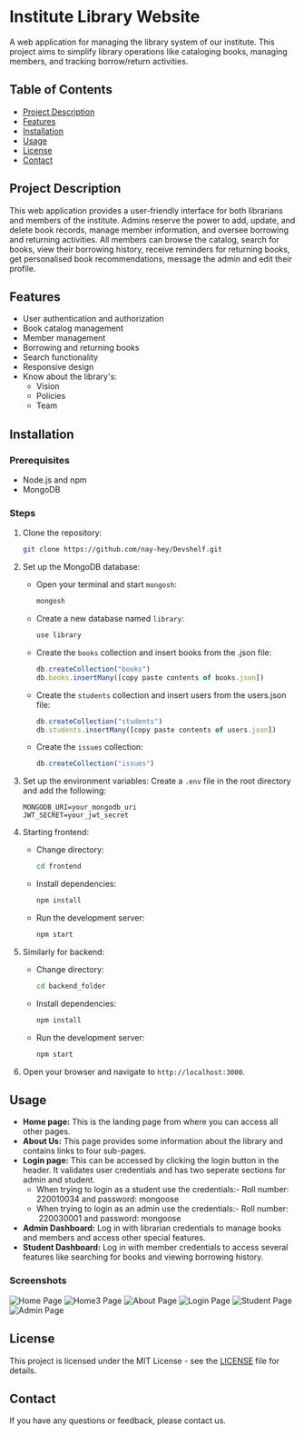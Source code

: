 # Institute Library Website

A web application for managing the library system of our institute. This project aims to simplify library operations like cataloging books, managing members, and tracking borrow/return activities.

## Table of Contents
- [Project Description](#project-description)
- [Features](#features)
- [Installation](#installation)
- [Usage](#usage)
- [License](#license)
- [Contact](#contact)

## Project Description
This web application provides a user-friendly interface for both librarians and members of the institute. Admins reserve the power to add, update, and delete book records, manage member information, and oversee borrowing and returning activities. All members can browse the catalog, search for books, view their borrowing history, receive reminders for returning books, get personalised book recommendations, message the admin and edit their profile. 

## Features
- User authentication and authorization
- Book catalog management 
- Member management 
- Borrowing and returning books
- Search functionality
- Responsive design
- Know about the library's:
    - Vision
    - Policies
    - Team
      
## Installation

### Prerequisites
- Node.js and npm
- MongoDB

### Steps
1. Clone the repository:
    ```bash
    git clone https://github.com/nay-hey/Devshelf.git
    ```

2. Set up the MongoDB database:
    - Open your terminal and start `mongosh`:
        ```bash
        mongosh
        ```
    - Create a new database named `library`:
        ```javascript
        use library
        ```
    - Create the `books` collection and insert books from the .json file:
        ```javascript
        db.createCollection("books")
        db.books.insertMany([copy paste contents of books.json])
        ```
    - Create the `students` collection and insert users from the users.json file:
        ```javascript
        db.createCollection("students")
        db.students.insertMany([copy paste contents of users.json])
        ```
    - Create the `issues` collection:
        ```javascript
        db.createCollection("issues")
        ```

3. Set up the environment variables:
    Create a `.env` file in the root directory and add the following:
    ```env
    MONGODB_URI=your_mongodb_uri
    JWT_SECRET=your_jwt_secret
    ```
4. Starting frontend:

    - Change directory:
        ```bash
        cd frontend
        ```
   
    - Install dependencies:
        ```bash
        npm install
        ```
   
    - Run the development server:
        ```bash
        npm start
        ```
5. Similarly for backend:

    - Change directory:
        ```bash
        cd backend_folder
        ```
   
    - Install dependencies:
        ```bash
        npm install
        ```
   
    - Run the development server:
        ```bash
        npm start
        ```

7. Open your browser and navigate to `http://localhost:3000`.

## Usage
- **Home page:** This is the landing page from where you can access all other pages. 
- **About Us:** This page provides some information about the library and contains links to four sub-pages.
- **Login page:** This can be accessed by clicking the login button in the header. It validates user credentials and has two seperate sections for admin and student.
    - When trying to login as a student use the credentials:- Roll number: 220010034 and password: mongoose
    - When trying to login as an admin use the credentials:- Roll number:  220030001 and password: mongoose 
- **Admin Dashboard:** Log in with librarian credentials to manage books and members and access other special features.
- **Student Dashboard:** Log in with member credentials to access several features like searching for books and viewing borrowing history.

### Screenshots
![Home Page](/home.png)
![Home3 Page](/home3.png)
![About Page](/about.png)
![Login Page](/login.png)
![Student Page](/student.png)
![Admin Page](/admin.png)

## License
This project is licensed under the MIT License - see the [LICENSE](LICENSE) file for details.

## Contact
If you have any questions or feedback, please contact us.

